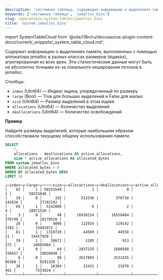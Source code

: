 ```yaml
---
description: 'Системная таблица, содержащая информацию о выделениях памяти, выполненных с помощью аллокатора jemalloc в разных классах размеров (ящиках), агрегированная из всех арен.'
keywords: ['системная таблица', 'jemalloc_bins']
slug: /operations/system-tables/jemalloc_bins
title: 'system.jemalloc_bins'
---
```


import SystemTableCloud from '@site/i18n/ru/docusaurus-plugin-content-docs/current/_snippets/_system_table_cloud.md';

<SystemTableCloud/>

Содержит информацию о выделениях памяти, выполненных с помощью аллокатора jemalloc в разных классах размеров (ящиках), агрегированная из всех арен. Эти статистические данные могут быть не абсолютно точными из-за локального кеширования потоков в jemalloc.

Столбцы:

- `index` (UInt64) — Индекс ящика, упорядоченный по размеру
- `large` (Bool) — True для больших выделений и False для малых
- `size` (UInt64) — Размер выделений в этом ящике
- `allocations` (UInt64) — Количество выделений
- `deallocations` (UInt64) — Количество освобождений

**Пример**

Найдите размеры выделений, которые наибольшим образом способствовали текущему общему использованию памяти.

```sql
SELECT
    *,
    allocations - deallocations AS active_allocations,
    size * active_allocations AS allocated_bytes
FROM system.jemalloc_bins
WHERE allocated_bytes > 0
ORDER BY allocated_bytes DESC
LIMIT 10
```

```text
┌─index─┬─large─┬─────size─┬─allocactions─┬─deallocations─┬─active_allocations─┬─allocated_bytes─┐
│    82 │     1 │ 50331648 │            1 │             0 │                  1 │        50331648 │
│    10 │     0 │      192 │       512336 │        370710 │             141626 │        27192192 │
│    69 │     1 │  5242880 │            6 │             2 │                  4 │        20971520 │
│     3 │     0 │       48 │     16938224 │      16559484 │             378740 │        18179520 │
│    28 │     0 │     4096 │       122924 │        119142 │               3782 │        15491072 │
│    61 │     1 │  1310720 │        44569 │         44558 │                 11 │        14417920 │
│    39 │     1 │    28672 │         1285 │           913 │                372 │        10665984 │
│     4 │     0 │       64 │      2837225 │       2680568 │             156657 │        10026048 │
│     6 │     0 │       96 │      2617803 │       2531435 │              86368 │         8291328 │
│    36 │     1 │    16384 │        22431 │         21970 │                461 │         7553024 │
└───────┴───────┴──────────┴──────────────┴───────────────┴────────────────────┴─────────────────┘
```
